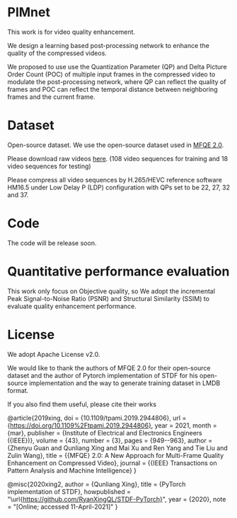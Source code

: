 # PIMnet
This work is for video quality enhancement.

We design a learning based post-processing network to enhance the quality of the compressed videos.

We proposed to use use the Quantization Parameter (QP) and Delta Picture Order Count (POC) of multiple input frames in the compressed video to modulate the post-processing network, where QP can reflect the quality of frames and POC can reflect the temporal distance between neighboring frames and the current frame.


# Dataset
Open-source dataset.
We use the open-source dataset used in [MFQE 2.0](https://github.com/RyanXingQL/MFQEv2.0).

Please download raw videos [here](https://github.com/RyanXingQL/MFQEv2.0/wiki/MFQEv2-Dataset). (108 video sequences for training and 18 video sequences for testing)

Please compress all video sequences by H.265/HEVC reference software HM16.5 under Low Delay P (LDP) configuration with QPs set to be 22, 27, 32 and 37.


# Code
The code will be release soon.


# Quantitative performance evaluation
This work only focus on Objective quality, so We adopt the incremental Peak Signal-to-Noise Ratio (PSNR) and Structural Similarity (SSIM) to evaluate quality enhancement performance.


# License
We adopt Apache License v2.0.

We would like to thank the authors of MFQE 2.0 for their open-source dataset and the author of Pytorch implementation of STDF for his open-source implementation and the way to generate training dataset in LMDB format.

If you also find them useful, please cite their works

@article{2019xing,
    doi = {10.1109/tpami.2019.2944806},
    url = {https://doi.org/10.1109%2Ftpami.2019.2944806},
    year = 2021,
    month = {mar},
    publisher = {Institute of Electrical and Electronics Engineers ({IEEE})},
    volume = {43},
    number = {3},
    pages = {949--963},
    author = {Zhenyu Guan and Qunliang Xing and Mai Xu and Ren Yang and Tie Liu and Zulin Wang},
    title = {{MFQE} 2.0: A New Approach for Multi-Frame Quality Enhancement on Compressed Video},
    journal = {{IEEE} Transactions on Pattern Analysis and Machine Intelligence}
}

@misc{2020xing2,
  author = {Qunliang Xing},
  title = {PyTorch implementation of STDF},
  howpublished = "\url{https://github.com/RyanXingQL/STDF-PyTorch}",
  year = {2020}, 
  note = "[Online; accessed 11-April-2021]"
}
